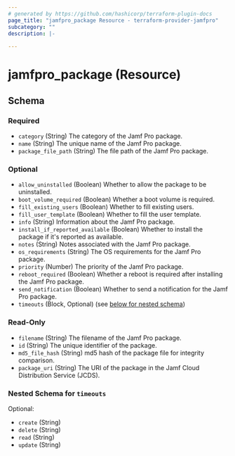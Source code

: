 ```yaml
---
# generated by https://github.com/hashicorp/terraform-plugin-docs
page_title: "jamfpro_package Resource - terraform-provider-jamfpro"
subcategory: ""
description: |-
  
---
```


# jamfpro_package (Resource)





<!-- schema generated by tfplugindocs -->
## Schema

### Required

- `category` (String) The category of the Jamf Pro package.
- `name` (String) The unique name of the Jamf Pro package.
- `package_file_path` (String) The file path of the Jamf Pro package.

### Optional

- `allow_uninstalled` (Boolean) Whether to allow the package to be uninstalled.
- `boot_volume_required` (Boolean) Whether a boot volume is required.
- `fill_existing_users` (Boolean) Whether to fill existing users.
- `fill_user_template` (Boolean) Whether to fill the user template.
- `info` (String) Information about the Jamf Pro package.
- `install_if_reported_available` (Boolean) Whether to install the package if it's reported as available.
- `notes` (String) Notes associated with the Jamf Pro package.
- `os_requirements` (String) The OS requirements for the Jamf Pro package.
- `priority` (Number) The priority of the Jamf Pro package.
- `reboot_required` (Boolean) Whether a reboot is required after installing the Jamf Pro package.
- `send_notification` (Boolean) Whether to send a notification for the Jamf Pro package.
- `timeouts` (Block, Optional) (see [below for nested schema](#nestedblock--timeouts))

### Read-Only

- `filename` (String) The filename of the Jamf Pro package.
- `id` (String) The unique identifier of the package.
- `md5_file_hash` (String) md5 hash of the package file for integrity comparison.
- `package_uri` (String) The URI of the package in the Jamf Cloud Distribution Service (JCDS).

<a id="nestedblock--timeouts"></a>
### Nested Schema for `timeouts`

Optional:

- `create` (String)
- `delete` (String)
- `read` (String)
- `update` (String)
